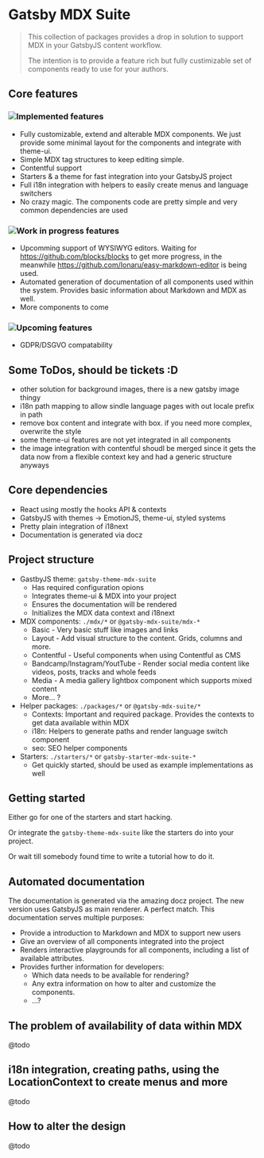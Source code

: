 # Gatsby MDX Suite

> This collection of packages provides a drop in solution to support MDX in your GatsbyJS content workflow.
>
> The intention is to provide a feature rich but fully custimizable set of components ready to use for your authors.

## Core features

### ![Implemented features](https://img.shields.io/badge/Status-Implemented-green?style=flat)

*  Fully customizable, extend and alterable MDX components. We just provide some minimal layout for the components and integrate with theme-ui.
* Simple MDX tag structures to keep editing simple.
* Contentful support
* Starters & a theme for fast integration into your GatsbyJS project
* Full i18n integration with helpers to easily create menus and language switchers
* No crazy magic. The components code are pretty simple and very common dependencies are used

### ![Work in progress features](https://img.shields.io/badge/Status-Work_in_progress-yellowgreen?style=flat)

* Upcomming support of WYSIWYG editors. Waiting for https://github.com/blocks/blocks to get more progress, in the meanwhile https://github.com/Ionaru/easy-markdown-editor is being used.
* Automated generation of documentation of all components used within the system. Provides basic information about Markdown and MDX as well.
* More components to come


### ![Upcoming features](https://img.shields.io/badge/Status-Upcoming-orange?style=flat)

* GDPR/DSGVO compatability

## Some ToDos, should be tickets :D

* other solution for background images, there is a new gatsby image thingy
* i18n path mapping to allow sindle language pages with out locale prefix in path
* remove box content and integrate with box. if you need more complex, overwrite the style
* some theme-ui features are not yet integrated in all components
* the image integration with contentful shoudl be merged since it gets the data now from a flexible context key and had a generic structure anyways

## Core dependencies

* React using mostly the hooks API & contexts
* GatsbyJS with themes -> EmotionJS, theme-ui, styled systems
* Pretty plain integration of i18next
* Documentation is generated via docz

## Project structure

* GastbyJS theme: `gatsby-theme-mdx-suite`
  * Has required configuration opions
  * Integrates theme-ui & MDX into your project
  * Ensures the documentation will be rendered
  * Initializes the MDX data context and i18next
* MDX components: `./mdx/*` or `@gatsby-mdx-suite/mdx-*`
  * Basic - Very basic stuff like images and links
  * Layout - Add visual structure to the content. Grids, columns and more.
  * Contentful - Useful components when using Contentful as CMS
  * Bandcamp/Instagram/YoutTube - Render social media content like videos, posts, tracks and whole feeds
  * Media - A media gallery lightbox component which supports mixed content
  * More... ?
* Helper packages: `./packages/*` or `@gatsby-mdx-suite/*`
  * Contexts: Important and required package. Provides the contexts to get data available within MDX
  * i18n: Helpers to generate paths and render language switch component
  * seo: SEO helper components
* Starters: `./starters/*` or `gatsby-starter-mdx-suite-*`
  * Get quickly started, should be used as example implementations as well

## Getting started

Either go for one of the starters and start hacking.

Or integrate the `gatsby-theme-mdx-suite` like the starters do into your project.

Or wait till somebody found time to write a tutorial how to do it.

## Automated documentation

The documentation is generated via the amazing docz project. The new version uses GatsbyJS as main renderer. A perfect match. This documentation serves multiple purposes:

* Provide a introduction to Markdown and MDX to support new users
* Give an overview of all components integrated into the project
* Renders interactive playgrounds for all components, including a list of available attributes.
* Provides further information for developers:
  * Which data needs to be available for rendering?
  * Any extra information on how to alter and customize the components.
  * ...?


## The problem of availability of data within MDX

@todo

## i18n integration, creating paths, using the LocationContext to create menus and more

@todo

## How to alter the design

@todo